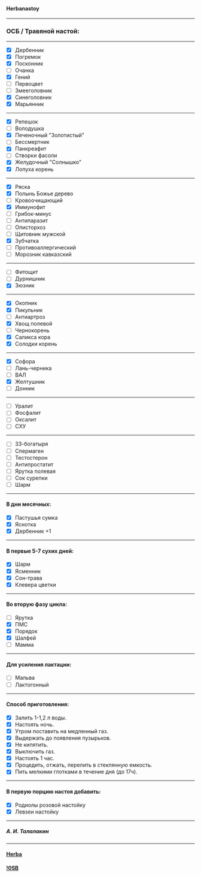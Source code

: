 #### Herbanastoy   

***  
### ОСБ / Травяной настой:  

***  
- [x] Дербенник
- [x] Погремок 
- [x] Посконник
- [ ] Очанка
- [x] Гений
- [ ] Первоцвет
- [ ] Змееголовник
- [x] Синеголовник
- [x] Марьянник  

***
- [x] Репешок
- [ ] Володушка
- [x] Печеночный "Золотистый"
- [ ] Бессмертник 
- [x] Панкреафит
- [ ] Створки фасоли
- [x] Желудочный "Солнышко"
- [x] Лопуха корень  

***
- [x] Ряска
- [x] Полынь Божье дерево
- [ ] Кровоочищающий
- [x] Иммунофит
- [ ] Грибок-минус
- [ ] Антипаразит
- [ ] Описторхоз
- [ ] Щитовник мужской
- [x] Зубчатка
- [ ] Противоаллергический
- [ ] Морозник кавказский  

***
- [ ] Фитощит
- [ ] Дурнишник
- [x] Зюзник  

***
- [x] Окопник
- [x] Пикульник
- [ ] Антиартроз
- [x] Хвощ полевой
- [ ] Чернокорень
- [x] Саликса кора
- [x] Солодки корень  

***
- [x] Софора
- [ ] Лань-черника
- [ ] ВАЛ
- [x] Желтушник
- [ ] Донник  

***
- [ ] Уралит
- [ ] Фосфалит
- [ ] Оксалит
- [ ] СХУ  

***
- [ ] 33-богатыря
- [ ] Спермаген
- [ ] Тестостерон
- [ ] Антипростатит
- [ ] Ярутка полевая
- [ ] Сок сурепки
- [ ] Шарм  

***
#### В дни месячных:
- [x] Пастушья сумка
- [x] Яснотка
- [x] Дербенник +1  

***
#### В первые 5-7 сухих дней:
- [x] Шарм
- [x] Ясменник
- [x] Сон-трава
- [x] Клевера цветки  

***
#### Во вторую фазу цикла:
- [ ] Ярутка
- [x] ПМС
- [x] Порядок
- [x] Шалфей
- [ ] Мамма  

***
#### Для усиления лактации:
- [ ] Мальва
- [ ] Лактогонный  

***
#### Способ приготовления:
- [x] Залить 1-1,2 л воды.
- [x] Настоять ночь.
- [x] Утром поставить на медленный газ.
- [x] Выдержать до появления пузырьков.
- [x] Не кипятить. 
- [x] Выключить газ.
- [x] Настоять 1 час.
- [x] Процедить, отжать, перелить в стеклянную емкость.
- [x] Пить мелкими глотками в течение дня (до 17ч).  

***
####  В первую порцию настоя добавить:
- [x] Родиолы розовой настойку
- [x] Левзеи настойку  

***
##### А. И. Талалакин  

***
#### [Herba](Herba.md#Herba)  
#### [!0SB](!0SB.md#OSB)  
